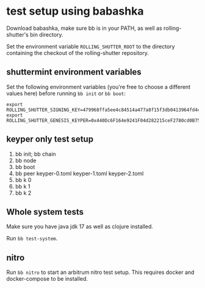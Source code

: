 # test setup using babashka

Download babashka, make sure bb is in your PATH, as well as rolling-shutter's
bin directory.

Set the environment variable `ROLLING_SHUTTER_ROOT` to the directory containing
the checkout of the rolling-shutter repository.

## shuttermint environment variables

Set the following environment variables (you're free to choose a different
values here) before running `bb init` or `bb boot`:

```
export ROLLING_SHUTTER_SIGNING_KEY=479968ffa5ee4c84514a477a8f15f3db0413964fd4c20b08a55fed9fed790fad
export ROLLING_SHUTTER_GENESIS_KEYPER=0x440Dc6F164e9241F04d282215ceF2780cd0B755e
```

## keyper only test setup

1. bb init; bb chain
2. bb node
3. bb boot
4. bb peer keyper-0.toml keyper-1.toml keyper-2.toml
5. bb k 0
6. bb k 1
7. bb k 2

## Whole system tests

Make sure you have java jdk 17 as well as clojure installed.

Run `bb test-system`.

## nitro

Run `bb nitro` to start an arbitrum nitro test setup. This requires docker and
docker-compose to be installed.
